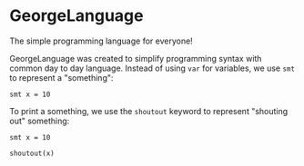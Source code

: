 # GeorgeLanguage
The simple programming language for everyone!

GeorgeLanguage was created to simplify programming syntax with common day to day language. Instead
of using `var` for variables, we use `smt` to represent a "something":

```
smt x = 10
```

To print a something, we use the `shoutout` keyword to represent "shouting out" something:

```
smt x = 10

shoutout(x) 
```